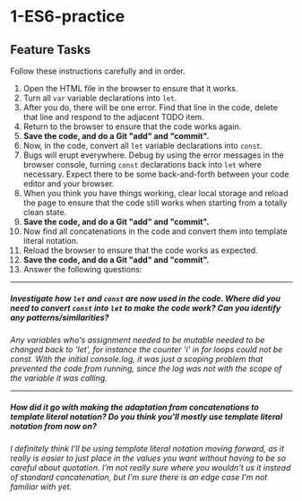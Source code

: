 # 1-ES6-practice

## Feature Tasks

Follow these instructions carefully and in order.

1. Open the HTML file in the browser to ensure that it works.
2. Turn all `var` variable declarations into `let`.
3. After you do, there will be one error. Find that line in the code, delete that line and respond to the adjacent TODO item.
4. Return to the browser to ensure that the code works again.
5. **Save the code, and do a Git "add" and "commit".**
6. Now, in the code, convert all `let` variable declarations into `const`.
7. Bugs will erupt everywhere. Debug by using the error messages in the browser console, turning `const` declarations back into `let` where necessary. Expect there to be some back-and-forth between your code editor and your browser.
8. When you think you have things working, clear local storage and reload the page to ensure that the code still works when starting from a totally clean state.
9. **Save the code, and do a Git "add" and "commit".**
10. Now find all concatenations in the code and convert them into template literal notation.
11. Reload the browser to ensure that the code works as expected.
12. **Save the code, and do a Git "add" and "commit".**
13. Answer the following questions:

---

##### Investigate how `let` and `const` are now used in the code. Where did you need to convert `const` into `let` to make the code work? Can you identify any patterns/similarities?

  *Any variables who's assignment needed to be mutable needed to be changed back to 'let', for instance the counter 'i' in for loops could not be const.*
  *With the initial console.log, it was just a scoping problem that prevented the code from running, since the log was not with the scope of the variable it was calling.*

---

##### How did it go with making the adaptation from concatenations to template literal notation? Do you think you'll mostly use template literal notation from now on?

  *I definitely think I'll be using template literal notation moving forward, as it really is easier to just place in the values you want without having to be so careful about quotation. I'm not really sure where you wouldn't us it instead of standard concatenation, but I'm sure there is an edge case I'm not familiar with yet.*